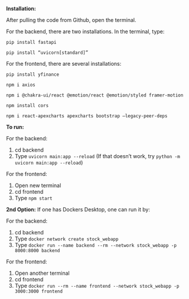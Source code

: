 
**Installation:**

After pulling the code from Github, open the terminal. 

For the backend, there are two installations. In the terminal, type:

`pip install fastapi`

`pip install “uvicorn[standard]”`

For the frontend, there are several installations:

`pip install yfinance`

`npm i axios`

`npm i @chakra-ui/react @emotion/react @emotion/styled framer-motion`

`npm install cors`

`npm i react-apexcharts apexcharts bootstrap –legacy-peer-deps`


**To run:**

For the backend:

1. cd backend
2. Type `uvicorn main:app --reload` (If that doesn’t work, try `python -m uvicorn main:app --reload`)

For the frontend:

1. Open new terminal
2.  cd frontend
3.  Type `npm start`


**2nd Option:**
If one has Dockers Desktop, one can run it by:

For the backend:
1. cd backend
2. Type `docker network create stock_webapp`
3. Type `docker run --name backend --rm --network stock_webapp -p 8000:8000 backend`

For the frontend:
1. Open another terminal
2. cd frontend
3. Type `docker run --rm --name frontend --network stock_webapp -p 3000:3000 frontend`

